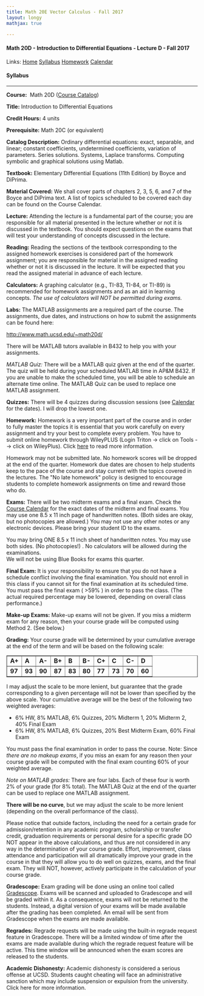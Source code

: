 ```yaml
---
title: Math 20E Vector Calculus - Fall 2017  
layout: longy
mathjax: true  

---
```

#### Math 20D - Introduction to Differential Equations - Lecture D - Fall 2017  
  Links: [Home][math20dHome]    [Syllabus][math20dSyl]    [Homework][math20dHW]    [Calendar][math20dCal]
    
   [math20dHome]:http://thanghuynh.org/teaching/math20d_f17.html
   [math20dSyl]:http://thanghuynh.org/teaching/math20d_f17_syllabus.html  
   [math20dHW]:http://thanghuynh.org/teaching/math20d_f17_hw.html  
   [math20dCal]:http://thanghuynh.org/teaching/math20d_f17_cal.html  


#### Syllabus
---

**Course:**  Math 20D  ([Course Catalog][courseCat])  

[courseCat]:http://www.ucsd.edu/catalog/courses/MATH.html#math20d

**Title:** Introduction to Differential Equations

**Credit Hours:** 4 units

**Prerequisite:** Math 20C (or equivalent)

**Catalog Description:** Ordinary differential equations: exact, separable, and linear; constant coefficients, undetermined coefficients, variation of parameters. Series solutions. Systems, Laplace transforms. Computing symbolic and graphical solutions using Matlab.

**Textbook:** Elementary Differential Equations (11th Edition) by Boyce and DiPrima.   

**Material Covered:**  We shall cover parts of chapters 2, 3, 5, 6, and 7 of the Boyce and DiPrima text. A list of topics scheduled to be covered each day can be found on the  Course Calendar.  

**Lecture:** Attending the lecture is a fundamental part of the course; you are responsible for all material presented in the lecture whether or not it is discussed in the textbook. You should expect questions on the exams that will test your understanding of concepts discussed in the lecture.

**Reading:** Reading the sections of the textbook corresponding to the assigned homework exercises is considered part of the homework assignment; you are responsible for material in the assigned reading whether or not it is discussed in the lecture. It will be expected that you read the assigned material in advance of each lecture.  

**Calculators:** A graphing calculator (e.g., TI-83, TI-84, or TI-89) is recommended for homework assignments and as an aid in learning concepts. *The use of calculators will NOT be permitted during exams.*  

**Labs:**   The MATLAB assignments are a required part of the course. The assignments, due dates, and instructions on how to submit the assignments can be found here:

<http://www.math.ucsd.edu/~math20d/>

There will be MATLAB tutors available in B432 to help you with your assignments.  

*MATLAB Quiz:*   There will be a MATLAB quiz given at the end of the quarter. The quiz will be held during your scheduled MATLAB time in AP&M B432. If you are unable to make the scheduled time, you will be able to schedule an alternate time online. The MATLAB Quiz can be used to replace one MATLAB assignment.

**Quizzes:** There will be 4 quizzes during discussion sessions (see [Calendar][cal] for the dates). I will drop the lowest one.

[cal]:http://thanghuynh.org/teaching/math20d_f17_cal.html

**Homework:** Homework is a very important part of the course and in order to fully master the topics it is essential that you work carefully on every assignment and try your best to complete every problem. You have to submit online homework through WileyPLUS (Login Triton -> click on Tools --> click on WileyPlus). Click [here][hw] to read more information.    

Homework may not be submitted late. No homework scores will be dropped at the end of the quarter.
Homework due dates are chosen to help students keep to the pace of the course and stay current with the topics covered in the lectures. The "No late homework" policy is designed to encourage students to complete homework assignments on time and reward those who do.

[hw]: http://thanghuynh.org/teaching/math20d_f17_hw.html
  

**Exams:** There will be two midterm exams and a final exam. Check the  [Course Calendar][cal]  for the exact dates of the midterm and final exams. You may use one 8.5 x 11 inch page of handwritten notes. (Both sides are okay, but no photocopies are allowed.) You may not use any other notes or any electronic devices. Please bring your student ID to the exams.  

  You may bring ONE 8.5 x 11 inch sheet of handwritten notes. You may use both sides. (No photocopies!) . 
  No calculators will be allowed during the examinations.  
  We will not be using Blue Books for exams this quarter.  

[cal]:http://thanghuynh.org/teaching/math20d_f17_cal.html

**Final Exam:** It is your responsibility to ensure that you do not have a schedule conflict involving the final examination.
You should not enroll in this class if you cannot sit for the final examination at its scheduled time. You must pass the final exam ( >59% ) in order to pass the class. (The actual required percentage may be lowered, depending on overall class performance.)


**Make-up Exams:**  Make-up exams will not be given. If you miss a midterm exam for any reason, then your course grade will be computed using Method 2. (See below.)

**Grading:** Your course grade will be determined by your cumulative average at the end of the term and will be based on the following scale:  

<center>        
<table class="grades" border="1" cellspacing="0" cellpadding="0">
<tbody>
<tr>
<td><b>A+</b></td>
<td><b>A</b></td>
<td><b>A-</b></td>
<td><b>B+</b></td>
<td><b>B</b></td>
<td><b>B-</b></td>
<td><b>C+</b></td>
<td><b>C</b></td>
<td><b>C-</b></td>
<td><b>D</b></td>
</tr>
<tr>
<td><b>97</b></td>
<td><b>93</b></td>
<td><b>90</b></td>
<td><b>87</b></td>
<td><b>83</b></td>
<td><b>80</b></td>
<td><b>77</b></td>
<td><b>73</b></td>
<td><b>70</b></td>
<td><b>60</b></td>
</tr>
</tbody>
</table>
</center>



I may adjust the scale to be more lenient, but guarantee that the grade corresponding to a given percentage will not be lower than specified by the above scale. Your cumulative average will be the best of the following two weighted averages:  

* 6% HW,   8% MATLAB,   6% Quizzes,   20% Midterm 1,   20% Midterm 2,   40% Final Exam
* 6% HW,   8% MATLAB,   6% Quizzes,   20% Best Midterm Exam,   60% Final Exam  

You must pass the final examination in order to pass the course. Note: Since *there are no makeup exams*, if you miss an exam for any reason then your course grade will be computed with the final exam counting 60% of your weighted average.  

*Note on MATLAB grades:*  There are four labs. Each of these four is worth 2% of your grade (for 8% total). The MATLAB Quiz at the end of the quarter can be used to replace one MATLAB assignment. 

**There will be no curve**, but we may adjust the scale to be more lenient (depending on the overall performance of the class). 

Please notice that outside factors, including the need for a certain grade for admission/retention in any academic program, scholarship or transfer credit, graduation requirements or personal desire for a specific grade DO NOT appear in the above calculations, and thus are not considered in any way in the determination of your course grade. Effort, improvement, class attendance and participation will all dramatically improve your grade in the course in that they will allow you to do well on quizzes, exams, and the final exam. They will NOT, however, actively participate in the calculation of your course grade. 


**Gradescope:** Exam grading will be done using an online tool called [Gradescope][GS]. Exams will be scanned and uploaded to Gradescope and will be graded within it. As a consequence, exams will not be returned to the students. Instead, a digital version of your exams will be made available after the grading has been completed. An email will be sent from Gradescope when the exams are made available.  

[GS]:https://gradescope.com/  

**Regrades:** Regrade requests will be made using the built-in regrade request feature in Gradescope. There will be a limited window of time after the exams are made available during which the regrade request feature will be active. This time window will be announced when the exam scores are released to the students.

**Academic Dishonesty:** Academic dishonesty is considered a serious offense at UCSD. Students caught cheating will face an administrative sanction which may include suspension or expulsion from the university. Click here for more information.
